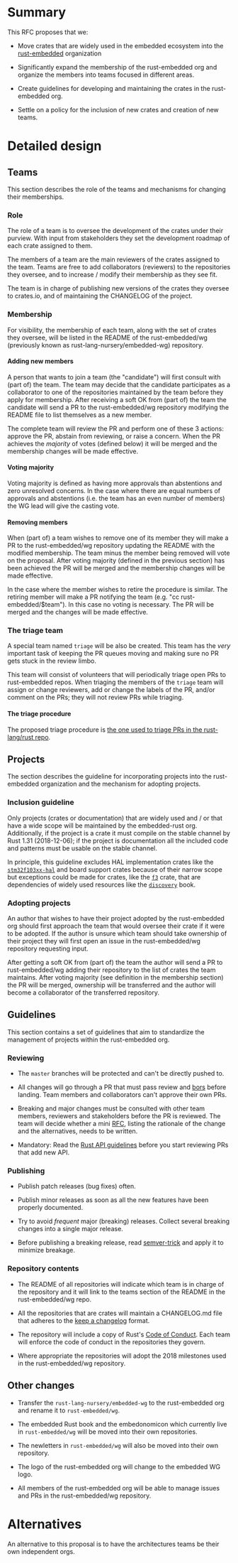 # Summary

This RFC proposes that we:

- Move crates that are widely used in the embedded ecosystem into the [rust-embedded] organization

- Significantly expand the membership of the rust-embedded org and organize the members into teams
  focused in different areas.

- Create guidelines for developing and maintaining the crates in the rust-embedded org.

- Settle on a policy for the inclusion of new crates and creation of new teams.

[rust-embedded]: https://github.com/rust-embedded

# Detailed design

## Teams

This section describes the role of the teams and mechanisms for changing their memberships.

### Role

The role of a team is to oversee the development of the crates under their purview. With input from
stakeholders they set the development roadmap of each crate assigned to them.

The members of a team are the main reviewers of the crates assigned to the team. Teams are free to
add collaborators (reviewers) to the repositories they oversee, and to increase / modify their
membership as they see fit.

The team is in charge of publishing new versions of the crates they oversee to crates.io, and of
maintaining the CHANGELOG of the project.

### Membership

For visibility, the membership of each team, along with the set of crates they oversee, will be
listed in the README of the rust-embedded/wg (previously known as rust-lang-nursery/embedded-wg)
repository.

#### Adding new members

A person that wants to join a team (the "candidate") will first consult with (part of) the team. The
team may decide that the candidate participates as a collaborator to one of the repositories
maintained by the team before they apply for membership. After receiving a soft OK from (part of)
the team the candidate will send a PR to the rust-embedded/wg repository modifying the README file
to list themselves as a new member.

The complete team will review the PR and perform one of these 3 actions: approve the PR, abstain
from reviewing, or raise a concern. When the PR achieves the *majority* of votes (defined below) it
will be merged and the membership changes will be made effective.

#### Voting majority

Voting majority is defined as having more approvals than abstentions and zero unresolved concerns.
In the case where there are equal numbers of approvals and abstentions (i.e. the team has an even
number of members) the WG lead will give the casting vote.

#### Removing members

When (part of) a team wishes to remove one of its member they will make a PR to the
rust-embedded/wg repository updating the README with the modified membership. The team minus the
member being removed will vote on the proposal. After voting majority (defined in the previous
section) has been achieved the PR will be merged and the membership changes will be made effective.

In the case where the member wishes to retire the procedure is similar. The retiring member will
make a PR notifying the team (e.g. "cc rust-embedded/$team"). In this case no voting is necessary.
The PR will be merged and the changes will be made effective.

### The triage team

A special team named `triage` will be also be created. This team has the *very* important task of
keeping the PR queues moving and making sure no PR gets stuck in the review limbo.

This team will consist of volunteers that will periodically triage open PRs to rust-embedded repos.
When triaging the members of the `triage` team will assign or change reviewers, add or change the
labels of the PR, and/or comment on the PRs; they will not review PRs while triaging.

#### The triage procedure

The proposed triage procedure is [the one used to triage PRs in the rust-lang/rust
repo][rust-triage].

[rust-triage]: https://forge.rust-lang.org/triage-procedure.html

## Projects

The section describes the guideline for incorporating projects into the rust-embedded organization
and the mechanism for adopting projects.

### Inclusion guideline

Only projects (crates or documentation) that are widely used and / or that have a wide scope will be
maintained by the embedded-rust org. Additionally, if the project is a crate it must compile on the
stable channel by Rust 1.31 (2018-12-06); if the project is documentation all the included code and
patterns must be usable on the stable channel.

In principle, this guideline excludes HAL implementation crates like the [`stm32f103xx-hal`] and
board support crates because of their narrow scope but exceptions could be made for crates, like the
[`f3`] crate, that are dependencies of widely used resources like the [`discovery`] book.

[`stm32f103xx-hal`]: https://github.com/japaric/stm32f103xx-hal
[`f3`]: https://github.com/japaric/f3
[`discovery`]: https://github.com/japaric/discovery

### Adopting projects

An author that wishes to have their project adopted by the rust-embedded org should first approach
the team that would oversee their crate if it were to be adopted. If the author is unsure which team
should take ownership of their project they will first open an issue in the rust-embedded/wg
repository requesting input.

After getting a soft OK from (part of) the team the author will send a PR to rust-embedded/wg adding
their repository to the list of crates the team maintains. After voting majority (see definition in
the membership section) the PR will be merged, ownership will be transferred and the author will
become a collaborator of the transferred repository.

## Guidelines

This section contains a set of guidelines that aim to standardize the management of projects
within the rust-embedded org.

### Reviewing

- The `master` branches will be protected and can't be directly pushed to.

- All changes will go through a PR that must pass review and [bors] before landing. Team members
  and collaborators can't approve their own PRs.

[bors]: https://bors.tech

- Breaking and major changes must be consulted with other team members, reviewers and stakeholders
  before the PR is reviewed. The team will decide whether a mini [RFC], listing the rationale of the
  change and the alternatives, needs to be written.

[RFC]: https://github.com/rust-lang/rfcs#table-of-contents

- Mandatory: Read the [Rust API guidelines] before you start reviewing PRs that add new API.

[Rust API guidelines]: https://rust-lang-nursery.github.io/api-guidelines/about.html

### Publishing

- Publish patch releases (bug fixes) often.

- Publish minor releases as soon as all the new features have been properly documented.

- Try to avoid *frequent* major (breaking) releases. Collect several breaking changes into a single
  major release.

- Before publishing a breaking release, read [semver-trick] and apply it to minimize breakage.

[semver-trick]: https://github.com/dtolnay/semver-trick

### Repository contents

- The README of all repositories will indicate which team is in charge of the repository and it will
  link to the teams section of the README in the rust-embedded/wg repo.

- All the repositories that are crates will maintain a CHANGELOG.md file that adheres to the [keep a
  changelog] format.

[keep a changelog]: https://keepachangelog.com/en/1.0.0/

- The repository will include a copy of Rust's [Code of Conduct]. Each team will enforce the code of
  conduct in the repositories they govern.

[Code of Conduct]: https://github.com/rust-lang/rust/blob/master/CODE_OF_CONDUCT.md

- Where appropriate the repositories will adopt the 2018 milestones used in the rust-embedded/wg
  repository.

## Other changes

- Transfer the `rust-lang-nursery/embedded-wg` to the rust-embedded org and rename it to
  `rust-embedded/wg`.

- The embedded Rust book and the embedonomicon which currently live in `rust-embedded/wg` will be
  moved into their own repositories.

- The newletters in `rust-embedded/wg` will also be moved into their own repository.

- The logo of the rust-embedded org will change to the embedded WG logo.

- All members of the rust-embedded org will be able to manage issues and PRs in the rust-embedded/wg
  repository.

# Alternatives

An alternative to this proposal is to have the architectures teams be their own independent orgs.
